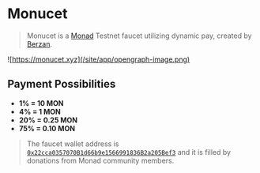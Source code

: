 # Monucet

> Monucet is a [Monad](https://monad.xyz/) Testnet faucet utilizing dynamic pay, created by [Berzan](https://x.com/berzanorg).

![https://monucet.xyz](/site/app/opengraph-image.png)

## Payment Possibilities

- **1% = 10 MON**
- **4% = 1 MON**
- **20% = 0.25 MON**
- **75% = 0.10 MON**

> The faucet wallet address is [`0x22cca0357070B1d66b9e1566991836B2a205Bef3`](https://testnet.monadexplorer.com/address/0x22cca0357070B1d66b9e1566991836B2a205Bef3) and it is filled by donations from Monad community members.
